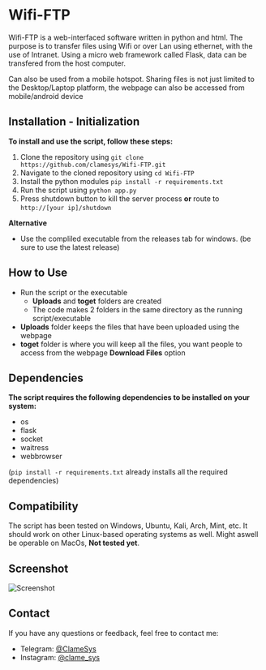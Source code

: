 # Wifi-FTP

Wifi-FTP is a web-interfaced software written in python and html. The purpose is to transfer files using Wifi or over Lan using ethernet, with the use of Intranet. Using a micro web framework called Flask, data can be transfered from the host computer.

Can also be used from a mobile hotspot. Sharing files is not just limited to the Desktop/Laptop platform, the webpage can also be accessed from mobile/android device

## Installation - Initialization

**To install and use the script, follow these steps:**

1.  Clone the repository using `git clone https://github.com/clamesys/Wifi-FTP.git`
2.  Navigate to the cloned repository using `cd Wifi-FTP`
3.  Install the python modules `pip install -r requirements.txt`
4.  Run the script using `python app.py`
5.  Press shutdown button to kill the server process **or** route to `http://[your ip]/shutdown`

**Alternative**

- Use the compliled executable from the releases tab for windows. (be sure to use the latest release)

## How to Use

- Run the script or the executable
    - **Uploads** and **toget** folders are created
    - The code makes 2 folders in the same directory as the running script/executable
- **Uploads** folder keeps the files that have been uploaded using the webpage
- **toget** folder is where you will keep all the files, you want people to access from the webpage **Download Files** option

## Dependencies

**The script requires the following dependencies to be installed on your system:**

- os
- flask
- socket
- waitress
- webbrowser

(`pip install -r requirements.txt` already installs all the required dependencies)

## Compatibility

The script has been tested on Windows, Ubuntu, Kali, Arch, Mint, etc. It should work on other Linux-based operating systems as well.
Might aswell be operable on MacOs, **Not tested yet**.

## Screenshot

![Screenshot](https://i.postimg.cc/rmRcSxZx/wifi-FTP-ss2.png)

## Contact

If you have any questions or feedback, feel free to contact me:

- Telegram: [@ClameSys](https://t.me/ClameSys)
- Instagram: [@clame_sys](https://www.instagram.com/clame_sys/)
